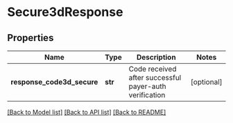 # Secure3dResponse

## Properties
Name | Type | Description | Notes
------------ | ------------- | ------------- | -------------
**response_code3d_secure** | **str** | Code received after successful payer-auth verification | [optional] 

[[Back to Model list]](../README.md#documentation-for-models) [[Back to API list]](../README.md#documentation-for-api-endpoints) [[Back to README]](../README.md)



